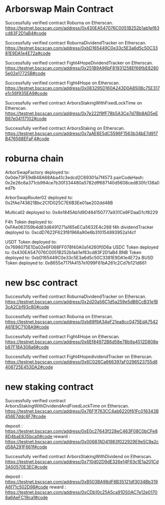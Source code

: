 # Arborswap Main Contract

Successfully verified contract Roburna on Etherscan.
https://testnet.bscscan.com/address/0x430EA547076C0051B252b1ab1ef83cd83F2D1aB4#code

Successfully verified contract RoburnaDividendTracker on Etherscan.
https://testnet.bscscan.com/address/0xbD165449C0e33c5E3a6d5c50C3381E9DA1e4E72a#code

Successfully verified contract Fight4HopeDividendTracker on Etherscan.
https://testnet.bscscan.com/address/0x251B9A96bF81931258Ef66fbE82805e02e17725B#code

Successfully verified contract Fight4Hope on Etherscan.
https://testnet.bscscan.com/address/0x083295D160A243D0A850Bc75E317e1c56f935EA9#code

Successfully verified contract ArborsStakingWithFixedLockTime on Etherscan.
https://testnet.bscscan.com/address/0x7e222f9fF78b5A3Ce7d7Bb8AD5eEB87e04117102#code

Successfully verified contract ArborsStaking on Etherscan.
https://testnet.bscscan.com/address/0x7aAE6E5dC5596F1563b34bE7d917B476568EFaF4#code

# roburna chain

ArborSwapFactory deployed to: 0x0de73FE9d848A68Aba41c3edcd2C69301a7f4573
pairCodeHash: 0x2e26c6a371cb994ce7b30f334480a5782dff687140d5608ced830fc138a0ed7b

ArborSwapRouter02 deployed to: 0x2fAe743821Bbc2CfD025C7E6B3Ee01ae202dd48B

Multicall2 deployed to: 0x4e1845Ab1d9D464150777a931Ce8FDaaD1cf8229

F4h Token deployed to: 0xFAe063159b4d83d8491271a165eECa5632E4c288
f4h dividendTracker deployed to: 0xcdD7622F623f81966a90e6b310154893952a14cf

USDT Token deployed to: 0x7698075E1Da02e6F068FF078f40A0a14260f0D6a
USDC Token deployed to: 0x430EA547076C0051B252b1ab1ef83cd83F2D1aB4
BNB Token deployed to: 0xbD165449C0e33c5E3a6d5c50C3381E9DA1e4E72a
BUSD Token deployed to: 0x8655e717fA4157e1099F61bA261c2Cd7b121d661

# new bsc contract

Successfully verified contract RoburnaDividendTracker on Etherscan.
https://testnet.bscscan.com/address/0x2d20a56C1d5a259e5dB6CcB31e1B3cA2Cbf93c80#code

Successfully verified contract Roburna on Etherscan.
https://testnet.bscscan.com/address/0xb89f9A34eF21ea8cc0475EdA7542A61E9C7108A9#code

Successfully verified contract Fight4Hope on Etherscan.
https://testnet.bscscan.com/address/0x6Ef84972B6d58e78b9a4512D808eb87F18A308a6#code

Successfully verified contract Fight4HopedividendTracker on Etherscan.
https://testnet.bscscan.com/address/0x6C026Ca666397aF0298523755d6406725E453DA2#code

# new staking contract

Successfully verified contract ArborsStakingWithDividendAndFixedLockTime on Etherscan.
https://testnet.bscscan.com/address/0x76F1f763CC4ab6220f61Fc016343B456E7ddc8F7#code

deposit : https://testnet.bscscan.com/address/0xE0c27643f228eC463F08C0bCFe88D4baE835bca0#code
reward : https://testnet.bscscan.com/address/0x00687AD41983f022929E9e5C9a2cd58A291F661f#code

Successfully verified contract ArborsStakingWithDividend on Etherscan.
https://testnet.bscscan.com/address/0x710d02D9dE326e14F63c1E1a201Cd3A50570E3EC#code

deposit : https://testnet.bscscan.com/address/0xB503BA98dF8B35121df3034Bb319A6f71c502D98#code
reward : https://testnet.bscscan.com/address/0xCDb10c25A5ca91D50AC7e12e01708a6AeFC19ca1#code
